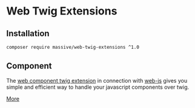 # Web Twig Extensions

## Installation

```bash
composer require massive/web-twig-extensions ^1.0
```

## Component

The [web component twig extension](docs/component.md) in connection with [web-js](https://github.com/massiveart/web-js)
gives you simple and efficient way to handle your javascript components over twig.

[More](docs/component.md)
